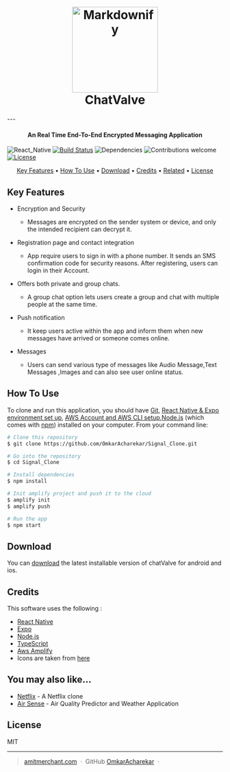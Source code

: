 
<h1 align="center">
  <br>
  <img src="https://cdn-icons.flaticon.com/png/128/2076/premium/2076538.png?token=exp=1637926728~hmac=78e2877a7c131916d3c4af9802969708" alt="Markdownify" width="200"></a>
  <br style="font-size:300%;">
   ChatValve
  <br>
</h1>
---
<h4 align="center">An  Real Time  End-To-End  Encrypted Messaging  Application</h4>

![React_Native](https://img.shields.io/badge/react%20native-v0.66-orange)
[![Build Status](https://img.shields.io/badge/build-passing-green)](https://img.shields.io/badge/build-passing-green)
![Dependencies](https://img.shields.io/badge/dependencies-up%20to%20date-brightgreen)
![Contributions welcome](https://img.shields.io/badge/contributions-welcome-orange.svg)
[![License](https://img.shields.io/badge/license-MIT-blue.svg)](https://opensource.org/licenses/MIT)

<p align="center">
  <a href="#key-features">Key Features</a> •
  <a href="#how-to-use">How To Use</a> •
  <a href="#download">Download</a> •
  <a href="#credits">Credits</a> •
  <a href="#related">Related</a> •
  <a href="#license">License</a>
</p>



## Key Features

* Encryption and Security
  - Messages are encrypted on the sender system or device, and only the intended recipient can decrypt it.
* Registration page and contact integration
  - App require users to sign in with a phone number. It sends an SMS confirmation code for security reasons. After registering, users  can login in their Account.
  
* Offers both private and group chats. 
  -  A group chat option lets users create a group and chat with multiple people at the same time.
  
* Push notification
  -  It keep users active within the app and inform them when new messages have arrived or someone comes online.
  
* Messages
  - Users can send various type of messages like Audio Message,Text Messages ,Images and can also see user online status.


## How To Use

To clone and run this application, you should have [Git](https://git-scm.com), [React Native & Expo environment set up](https://git-scm.com), [AWS Account and AWS CLI setup](https://git-scm.com),[Node.js](https://nodejs.org/en/download/) (which comes with [npm](http://npmjs.com)) installed on your computer. From your command line:

```bash
# Clone this repository
$ git clone https://github.com/OmkarAcharekar/Signal_Clone.git

# Go into the repository
$ cd Signal_Clone

# Install dependencies
$ npm install

# Init amplify project and push it to the cloud 
$ amplify init 
$ amplify push

# Run the app
$ npm start
```




## Download

You can [download](https://github.com/amitmerchant1990/electron-markdownify/releases/tag/v1.2.0) the latest installable version of chatValve for android and ios.


## Credits

This software uses the following :

- [React Native](http://electron.atom.io/)
- [Expo](http://showdownjs.github.io/showdown/)
- [Node.js](https://nodejs.org/)
- [TypeScript](https://github.com/chjj/marked)
- [Aws Amplify](http://codemirror.net/)
- Icons are taken from [here](https://icons.expo.fyi/)





## You may also like...

- [Netflix](https://github.com/amitmerchant1990/pomolectron) - A Netflix clone
- [Air Sense](https://github.com/amitmerchant1990/correo) - Air Quality Predictor and Weather Application


## License

MIT

---

> [amitmerchant.com](https://www.amitmerchant.com) &nbsp;&middot;&nbsp;
> GitHub [OmkarAcharekar](https://github.com/OmkarAcharekar) &nbsp;&middot;&nbsp;
